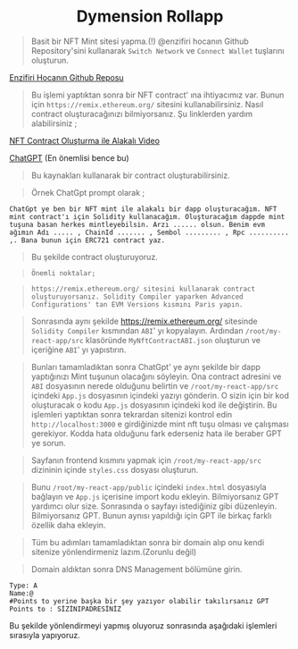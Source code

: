 <h1 align="center"> Dymension Rollapp </h1>

>Basit bir NFT Mint sitesi yapma.(!)
@enzifiri hocanın Github Repository'sini kullanarak `Switch Network` ve `Connect Wallet` tuşlarını oluşturun.

[Enzifiri Hocanın Github Reposu](https://github.com/enzifiri/dApp-Starter-RC)

>Bu işlemi yaptıktan sonra bir NFT contract' ına ihtiyacımız var. Bunun için `https://remix.ethereum.org/` sitesini kullanabilirsiniz. Nasıl contract oluşturacağınızı bilmiyorsanız. Şu linklerden yardım alabilirsiniz ;

[NFT Contract Oluşturma ile Alakalı Video](https://www.youtube.com/watch?v=GwFQg8ROZfo&t)

[ChatGPT](https://chat.openai.com/) (En önemlisi bence bu)

>Bu kaynakları kullanarak bir contract oluşturabilirsiniz. 

>Örnek ChatGpt prompt olarak ;

```
ChatGpt ye ben bir NFT mint ile alakalı bir dapp oluşturacağım. NFT mint contract'ı için Solidity kullanacağım. Oluşturacağım dappde mint tuşuna basan herkes mintleyebilsin. Arzı ...... olsun. Benim evm ağımın Adı ..... , ChainId ....... , Sembol ......... , Rpc .......... ,. Bana bunun için ERC721 contract yaz.
```

>Bu şekilde contract oluşturuyoruz.

>`Önemli noktalar;`

>`https://remix.ethereum.org/ sitesini kullanarak contract oluşturuyorsanız. Solidity Compiler yaparken Advanced Configurations' tan EVM Versions kısmını Paris yapın.`

>Sonrasında aynı şekilde  https://remix.ethereum.org/ sitesinde `Solidity Compiler` kısmından `ABI`' yı kopyalayın. Ardından `/root/my-react-app/src` klasöründe `MyNftContractABI.json` oluşturun ve içeriğine `ABI`' yı yapıstırın.

>Bunları tamamladıktan sonra ChatGpt' ye aynı şekilde bir dapp yaptığınızı Mint tuşunun olacağını söyleyin. Ona contract adresini ve `ABI` dosyasının nerede olduğunu belirtin ve `/root/my-react-app/src` içindeki `App.js` dosyasının içindeki yazıyı gönderin. O sizin için bir kod oluşturacak o kodu `App.js` dosyasının içindeki kod ile değiştirin. Bu işlemleri yaptıktan sonra tekrardan sitenizi kontrol edin `http://localhost:3000` e girdiğinizde mint nft tuşu olması ve çalışması gerekiyor. Kodda hata olduğunu fark ederseniz hata ile beraber GPT ye sorun. 

>Sayfanın frontend kısmını yapmak için
`/root/my-react-app/src` dizininin içinde `styles.css` dosyası oluşturun.

>Bunu `/root/my-react-app/public` içindeki `index.html` dosyasıyla bağlayın ve `App.js` içerisine import kodu ekleyin. Bilmiyorsanız GPT yardımcı olur size. Sonrasında o sayfayı istediğiniz gibi düzenleyin. Bilmiyorsanız GPT. Bunun aynısı yapıldığı için GPT ile birkaç farklı özellik daha ekleyin.

>Tüm bu adımları tamamladıktan sonra bir domain alıp onu kendi sitenize yönlendirmeniz lazım.(Zorunlu değil)

>Domain aldıktan sonra DNS Management bölümüne girin. 
```
Type: A  
Name:@ 
#Points to yerine başka bir şey yazıyor olabilir takılırsanız GPT
Points to : SİZİNIPADRESİNİZ 
```

Bu şekilde yönlendirmeyi yapmış oluyoruz sonrasında aşağıdaki işlemleri sırasıyla yapıyoruz.
